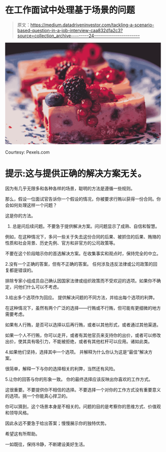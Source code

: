 # 在工作面试中处理基于场景的问题

> 原文：<https://medium.datadriveninvestor.com/tackling-a-scenario-based-question-in-a-job-interview-caa832d1a2c3?source=collection_archive---------24----------------------->

![](img/0a50ace01b19b4d23e70f0c26cfba7d5.png)

Courtesy: Pexels.com

# 提示:这与提供正确的解决方案无关。

因为有几乎无限多和各种各样的场景，聪明的方法是遵循一些规则。

那么，假设一位面试官告诉你一个假设的情况，你被要求行贿以获得一份合同。你会如何处理这样一个问题？

这是你的方法。

1.  总是问后续问题。不要急于提供解决方案。问问题显示了成熟、自信和智慧。

例如，在这种情况下，多问一些关于失去这份合同的后果、被抓住的后果、贿赂的性质和社会背景、历史先例、官方和非官方的公司政策等。

不要在这个阶段暗示你的首选解决方案。在收集事实和观点时，保持完全的中立。

2.没有一个正确的答案，但有不正确的答案。
任何涉及违反法律或公司政策的回复都是错误的。

排除专家小组成员自己确认因国家法律或组织政策而不受欢迎的选项。如果你不确定，问他们什么可以不考虑。

3.给出多个选项作为回应。
提供解决问题的不同方法，并给出每个选项的利弊。

在这种情况下，虽然有两个广泛的选择——行贿或不行贿，但可能有更细微的地方需要考虑。

如果有人行贿，是否可以选择以后再行贿，或者以其他形式，或者通过其他渠道。

如果一个人不行贿，你可以走开，或者有其他官员来支持你的出价，或者可以修改出价，使其具有吸引力，不能被拒绝，或者有其他杠杆可以应用。诸如此类。

4.如果他们坚持，选择其中一个选项。
并解释为什么你认为这是“最佳”解决方案。

很简单，解释一下与你的选择相关的利弊，当然还有风险。

5.让你的回答与你的形象一致。
你的最终选择应该反映出你喜欢的工作方式。

这很重要。不要提供你不相信的选择。不要选择一个对你的工作方式没有重要意义的选项。挑一个你能真心捍卫的。

你可以猜到，这个场景本身是不相关的。问题的目的是考察你的思维方式、价值观和领导风格。

因此永远不要急于给出答案；慢慢展示你的独特优势。

希望这有所帮助。

一如既往，保持冷静，不断建设美好生活。